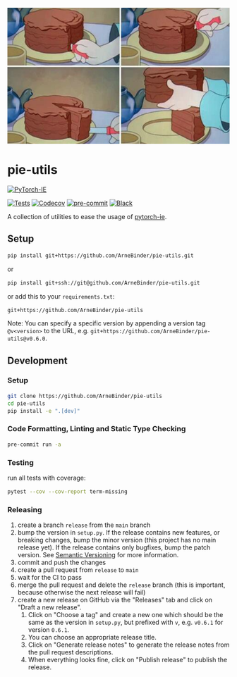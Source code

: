 ![Cake It](cake.png)

# pie-utils

<a href="https://github.com/ChristophAlt/pytorch-ie"><img alt="PyTorch-IE" src="https://img.shields.io/badge/-PyTorch--IE-017F2F?style=flat&logo=github&labelColor=gray"></a><br>

<!-- [![PyPI](https://img.shields.io/pypi/v/pie-utils.svg)][pypi status] -->

[![Tests](https://github.com/arnebinder/pie-utils/workflows/Tests/badge.svg)][tests]
[![Codecov](https://codecov.io/gh/arnebinder/pie-utils/branch/main/graph/badge.svg)][codecov]
[![pre-commit](https://img.shields.io/badge/pre--commit-enabled-brightgreen?logo=pre-commit&logoColor=white)][pre-commit]
[![Black](https://img.shields.io/badge/code%20style-black-000000.svg)][black]

A collection of utilities to ease the usage of [pytorch-ie](https://github.com/ChristophAlt/pytorch-ie).

## Setup

```bash
pip install git+https://github.com/ArneBinder/pie-utils.git
```

or

```bash
pip install git+ssh://git@github.com/ArneBinder/pie-utils.git
```

or add this to your `requirements.txt`:

```
git+https://github.com/ArneBinder/pie-utils
```

Note: You can specify a specific version by appending a version tag `@v<version>` to the URL,
e.g. `git+https://github.com/ArneBinder/pie-utils@v0.6.0`.

## Development

### Setup

```bash
git clone https://github.com/ArneBinder/pie-utils
cd pie-utils
pip install -e ".[dev]"
```

### Code Formatting, Linting and Static Type Checking

```bash
pre-commit run -a
```

### Testing

run all tests with coverage:

```bash
pytest --cov --cov-report term-missing
```

### Releasing

1. create a branch `release` from the `main` branch
2. bump the version in `setup.py`. If the release contains new features, or breaking changes, bump the minor version (this project has no main release yet). If the release contains only bugfixes, bump the patch version. See [Semantic Versioning](https://semver.org/) for more information.
3. commit and push the changes
4. create a pull request from `release` to `main`
5. wait for the CI to pass
6. merge the pull request and delete the `release` branch (this is important, because otherwise the next release will fail)
7. create a new release on GitHub via the "Releases" tab and click on "Draft a new release".
   1. Click on "Choose a tag" and create a new one which should be the same as the version in `setup.py`, but prefixed with `v`, e.g. `v0.6.1` for version `0.6.1`.
   2. You can choose an appropriate release title.
   3. Click on "Generate release notes" to generate the release notes from the pull request descriptions.
   4. When everything looks fine, click on "Publish release" to publish the release.

[black]: https://github.com/psf/black
[codecov]: https://app.codecov.io/gh/arnebinder/pie-utils
[pre-commit]: https://github.com/pre-commit/pre-commit
[tests]: https://github.com/arnebinder/pie-utils/actions?workflow=Tests
